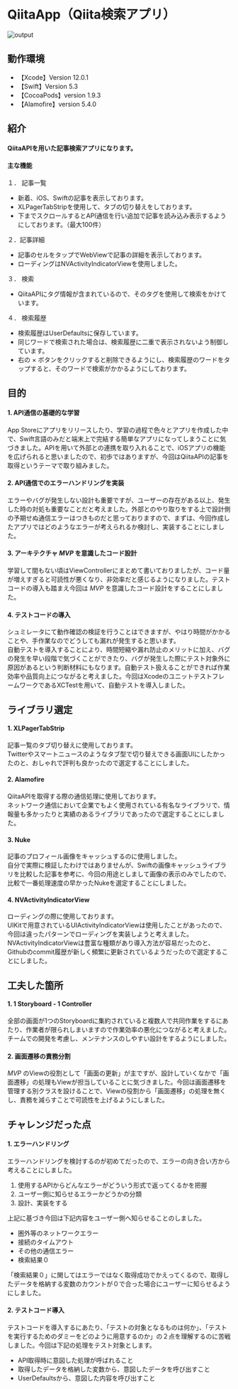 # QiitaApp（Qiita検索アプリ）
![output](https://user-images.githubusercontent.com/64976657/101054665-78219780-35cc-11eb-88a3-11cd5f0f4f38.gif)


## 動作環境
* 【Xcode】Version 12.0.1
* 【Swift】Version 5.3
* 【CocoaPods】version 1.9.3
* 【Alamofire】version 5.4.0


## 紹介
#### QiitaAPIを用いた記事検索アプリになります。
#### 主な機能

１． 記事一覧  
* 新着、iOS、Swiftの記事を表示しております。
* XLPagerTabStripを使用して、タブの切り替えをしております。
* 下までスクロールするとAPI通信を行い追加で記事を読み込み表示するようにしております。（最大100件）

２．記事詳細
* 記事のセルをタップでWebViewで記事の詳細を表示しております。
* ローディングはNVActivityIndicatorViewを使用しました。

３． 検索
* QiitaAPIにタグ情報が含まれているので、そのタグを使用して検索をかけています。

４． 検索履歴
* 検索履歴はUserDefaultsに保存しています。
* 同じワードで検索された場合は、検索履歴に二重で表示されないよう制御しています。
* 右の × ボタンをクリックすると削除できるようにし、検索履歴のワードをタップすると、そのワードで検索がかかるようにしております。


## 目的
#### 1. API通信の基礎的な学習
App Storeにアプリをリリースしたり、学習の過程で色々とアプリを作成した中で、Swift言語のみだと端末上で完結する簡単なアプリになってしまうことに気づきました。APIを用いて外部との連携を取り入れることで、iOSアプリの機能を広げられると思いましたので、初歩ではありますが、今回はQiitaAPIの記事を取得というテーマで取り組みました。

#### 2. API通信でのエラーハンドリングを実装
エラーやバグが発生しない設計も重要ですが、ユーザーの存在がある以上、発生した時の対処も重要なことだと考えました。外部とのやり取りをする上で設計側の予期せぬ通信エラーはつきものだと思っておりますので、まずは、今回作成したアプリではどのようなエラーが考えられるか検討し、実装することにしました。

#### 3. アーキテクチャ _MVP_ を意識したコード設計
学習して間もない頃はViewControllerにまとめて書いておりましたが、コード量が増えすぎると可読性が悪くなり、非効率だと感じるようになりました。テストコードの導入も踏まえ今回は _MVP_ を意識したコード設計をすることにしました。

#### 4. テストコードの導入
シュミレータにて動作確認の検証を行うことはできますが、やはり時間がかかることや、手作業なのでどうしても漏れが発生すると思います。  
自動テストを導入することにより、時間短縮や漏れ防止のメリットに加え、バグの発生を早い段階で気づくことができたり、バグが発生した際にテスト対象外に原因があるという判断材料にもなります。自動テスト扱えることができれば作業効率や品質向上につながると考えました。今回はXcodeのユニットテストフレームワークであるXCTestを用いて、自動テストを導入しました。


## ライブラリ選定
#### 1. XLPagerTabStrip
記事一覧のタブ切り替えに使用しております。  
Twitterやスマートニュースのようなタブ型で切り替えできる画面UIにしたかったのと、おしゃれで評判も良かったので選定することにしました。

#### 2. Alamofire
QiitaAPIを取得する際の通信処理に使用しております。  
ネットワーク通信において企業でもよく使用されている有名なライブラリで、情報量も多かったりと実績のあるライブラリであったので選定することにしました。

#### 3. Nuke
記事のプロフィール画像をキャッシュするのに使用しました。  
自分で実際に検証したわけではありませんが、Swiftの画像キャッシュライブラリを比較した記事を参考に、今回の用途としまして画像の表示のみでしたので、比較で一番処理速度の早かったNukeを選定することにしました。

#### 4. NVActivityIndicatorView
ローディングの際に使用しております。  
UIKitで用意されているUIActivityIndicatorViewは使用したことがあったので、今回は違ったパターンでローディングを実装しようと考えました。NVActivityIndicatorViewは豊富な種類があり導入方法が容易だったのと、Githubのcommit履歴が新しく頻繁に更新されているようだったので選定することにしました。


## 工夫した箇所
#### 1. 1 Storyboard - 1 Controller
全部の画面が1つのStoryboardに集約されていると複数人で共同作業をするにあたり、作業者が限られしまいますので作業効率の悪化につながると考えました。チームでの開発を考慮し、メンテナンスのしやすい設計をするようにしました。

#### 2. 画面遷移の責務分割
_MVP_ のViewの役割として「画面の更新」が主ですが、設計していくなかで「画面遷移」の処理もViewが担当していることに気づきました。今回は画面遷移を管理する別クラスを設けることで、Viewの役割から「画面遷移」の処理を無くし、責務を減らすことで可読性を上げるようにしました。


## チャレンジだった点
#### 1. エラーハンドリング
エラーハンドリングを検討するのが初めてだったので、エラーの向き合い方から考えることにしました。   
1. 使用するAPIからどんなエラーがどういう形式で返ってくるかを把握
2. ユーザー側に知らせるエラーかどうかの分類
3. 設計、実装をする

上記に基づき今回は下記内容をユーザー側へ知らせることのしました。
* 圏外等のネットワークエラー
* 接続のタイムアウト
* その他の通信エラー
* 検索結果０

「検索結果０」に関してはエラーではなく取得成功でかえってくるので、取得したデータを格納する変数のカウントが０で合った場合にユーザーに知らせるようにしました。

#### 2. テストコード導入
テストコードを導入するにあたり、「テストの対象となるものは何か」、「テストを実行するためのダミーをどのように用意するのか」の２点を理解するのに苦戦しました。今回は下記の処理をテスト対象とします。
* API取得時に意図した処理が呼ばれること
* 取得したデータを格納した変数から、意図したデータを呼び出すこと
* UserDefaultsから、意図した内容を呼び出すこと

